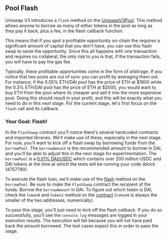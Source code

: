 ## Pool Flash

Uniswap V3 introduces a `flash` method on the [UniswapV3Pool](https://docs.uniswap.org/protocol/reference/core/UniswapV3Pool). This method allows anyone to borrow as many of either tokens in the pool as long as they pay it back, plus a fee, in the flash callback function. 

This means that if you spot a profitable opportunity on-chain the requires a significant amount of capital that you don't have, you can use this flash swap to seize the opportunity. Since this all happens with one transaction and requires no collateral, the only risk to you is that, if the transaction fails, you will have to pay the gas fee. 

Typically, these profitable opportunities come in the form of arbitrage. If you notice that two pools are out of sync you can profit by averaging them out. For instance, if the 0.05% ETH/DAI pool has the price of ETH at $1900 while the 0.3% ETH/DAI pool has the price of ETH at $2000, you would want to buy ETH from the pool where its cheaper and sell it into the more expensive pool. Doing this should result in your profit, and this will be exactly what you need to do in this next stage. For the current stage, let's first focus on the `flash` call and its callback.

### <emoji id="checkered_flag" /> Your Goal: Flash! 

In the `FlashSwap` contract you'll notice there's several hardcoded contracts and imported libraries. We'll make use of these, especially in the next stage. For now, you'll want to kick off a flash swap by borrowing funds from the `borrowPool`. The `borrowAmount` is the recommended amount to borrow in DAI, and you'll be able to adjust this in the next stage for experimentation. The `borrowPool` is a [0.01% DAI/USDC](https://etherscan.io/address/0x5777d92f208679DB4b9778590Fa3CAB3aC9e2168#readContract) which contains over 200 million USDC and DAI tokens at the time at which the tests will be running your code (block 14757790).

To execute the flash loan, we'll make use of the [flash](https://docs.uniswap.org/protocol/reference/core/UniswapV3Pool#flash) method on the `borrowPool`. Be sure to make the `FlashSwap` contract the recipient of the funds. Borrow the `borrowAmount` in DAI. To figure out which token is DAI, check the `token0` and `token1` method on the [contract](https://etherscan.io/address/0x5777d92f208679DB4b9778590Fa3CAB3aC9e2168#readContract) (`token0` is always the smaller of the two addresses, numerically). 

To pass this stage, you'll just need to kick off the flash callback. If you do so successfully, you'll see the `console.log` messages are logged in your execution results. The execution will fail because you will not have paid back the amount borrowed. The test cases expect this in order to pass the stage.